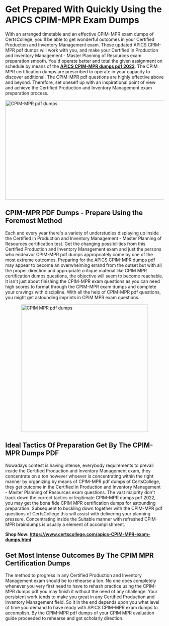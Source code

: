 <h1><strong>Get Prepared With Quickly Using the APICS CPIM-MPR Exam Dumps&nbsp;</strong></h1>
<p><span style="font-weight: 400;">With an arranged timetable and an effective  CPIM-MPR exam dumps of CertsCollege, you'll be able to get wonderful outcomes in your Certified Production and Inventory Management exam. These updated APICS CPIM-MPR pdf dumps will work with you, and make your Certified in Production and Inventory Management - Master Planning of Resources exam preparation smooth. You'd operate better and total the given assignment on schedule by means of the <strong><a href="https://www.certscollege.com/apics-CPIM-MPR-exam-dumps.html">APICS CPIM-MPR dumps pdf 2022</a></strong>. The CPIM MPR certification dumps are prescribed to operate in your capacity to discover additional. The  CPIM-MPR pdf questions are highly effective above and beyond. Therefore, set oneself up with an inspirational point of view and achieve the Certified Production and Inventory Management exam preparation process.&nbsp;</span></p>
<p><span style="font-weight: 400;"><img style="display: block; margin-left: auto; margin-right: auto;" src="https://i.ibb.co/CPDK3ps/Yellow-and-Blue-Initiative-Blog-Banner.png" alt="CPIM-MPR pdf dumps" width="559" height="315" /></span></p>
<h2><strong>CPIM-MPR PDF Dumps - Prepare Using the Foremost Method</strong></h2>
<p><span style="font-weight: 400;">Each and every year there's a variety of understudies displaying up inside the Certified in Production and Inventory Management - Master Planning of Resources certification test. Get the changing possibilities from this Certified Production and Inventory Management exam and just the persons who endeavor CPIM-MPR pdf dumps appropriately come by one of the most extreme outcomes. Preparing for the APICS CPIM-MPR dumps pdf may appear to become an overwhelming errand from the outset but with all the proper direction and appropriate critique material like CPIM MPR certification dumps questions, the objective will seem to become reachable. It isn't just about finishing the CPIM-MPR exam questions as you can need high scores to format through the CPIM-MPR exam dumps and complete your cravings with discipline. With all the help of CPIM-MPR pdf questions, you might get astounding imprints in CPIM MPR exam questions.</span></p>
<p><span style="font-weight: 400;"><a href="https://tinyurl.com/y8yh3krk"><img style="display: block; margin-left: auto; margin-right: auto;" src="https://i.ibb.co/9tMrhdY/Teacher-Appreciation-Invitation.png" alt="CPIM MPR pdf dumps " width="404" height="404" /></a></span></p>
<h2><strong>Ideal Tactics Of Preparation Get By The CPIM-MPR Dumps PDF</strong></h2>
<p><span style="font-weight: 400;">Nowadays contest is having intense, everybody requirements to prevail inside the Certified Production and Inventory Management exam, they concentrate on a ton however whoever is concentrating within the right manner by organizing by means of CPIM-MPR pdf dumps of CertsCollege, they get outcome in the Certified in Production and Inventory Management - Master Planning of Resources exam questions. The vast majority don't track down the correct tactics or legitimate CPIM-MPR dumps pdf 2022, you may get the bona fide CPIM MPR certification dumps for astounding preparation. Subsequent to buckling down together with the  CPIM-MPR pdf questions of CertsCollege this will assist with delivering your planning pressure. Concentrating inside the Suitable manner with refreshed CPIM-MPR braindumps is usually a element of accomplishment.</span></p>
<p><span style="font-weight: 400;"><strong>Shop Now: <a href="https://www.certscollege.com/apics-CPIM-MPR-exam-dumps.html">https://www.certscollege.com/apics-CPIM-MPR-exam-dumps.html</a></strong></span></p>
<h2><strong>Get Most Intense Outcomes By The CPIM MPR Certification Dumps</strong></h2>
<p><span style="font-weight: 400;">The method to progress in any Certified Production and Inventory Management exam should be to rehearse a ton. No one does completely whenever you very first need to have to rehash practice using the CPIM-MPR dumps pdf you may finish it without the need of any challenge. Your persistent work tends to make you great in any Certified Production and Inventory Management field. So it in the end depends upon you what level of time you demand to have ready with APICS CPIM-MPR exam dumps to accomplish. By the CPIM-MPR pdf dumps of your CPIM MPR evaluation guide proceeded to rehearse and got scholarly direction.</span></p>
